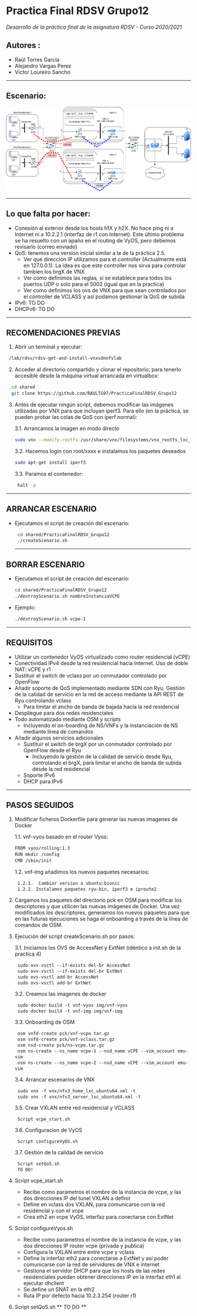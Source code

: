 # Practica Final RDSV Grupo12
*Desarrollo de la práctica final de la asignatura RDSV - Curso 2020/2021*
## Autores :
- Raúl Torres García
- Alejandro Vargas Perez
- Victor Loureiro Sancho
------------

## Escenario:
![Escenario](https://github.com/RAULTG97/PracticaFinalRDSV_Grupo12/blob/main/PracticaFinalRDSV.png)

------------
## Lo que falta por hacer:
- Conexión al exterior desde los hosts h1X y h2X. No hace ping ni a Internet ni a 10.2.2.1 (interfaz de r1 con Internet). Este último problema se ha resuelto con un apaño en el routing de VyOS, pero debemos revisarlo (correo enviado)
- QoS: tenemos una version inicial similar a la de la práctica 2.5.
	- Ver que dirección IP utilizamos para el controller (Actualmente está en 127.0.0.1). La idea es que este controller nos sirva para controlar tambien los brgX de VNX
	- Ver como definimos las reglas, si se establece para todos los puertos UDP o solo para el 5002 (igual que en la practica)
	- Ver como definimos los ovs de VNX para que sean controlados por el controller de VCLASS y asi podamos gestionar la QoS de subida
- IPv6: TO DO
- DHCPv6: TO DO

------------
## RECOMENDACIONES PREVIAS
1. Abrir un terminal y ejecutar:
  ```sh
   /lab/rdsv/rdsv-get-and-install-vnxsdnnfvlab
  ```
2. Acceder al directorio compartido y clonar el repositorio, para tenerlo accesible desde la máquina virtual arrancada en virtualbox:
  ```sh
    cd shared
	git clone https://github.com/RAULTG97/PracticaFinalRDSV_Grupo12
  ```
3. Antes de ejecutar ningún script, debemos modificar las imágenes utilizadas por VNX para que incluyan iperf3. Para ello (en la práctica, se pueden probar las colas de QoS con iperf normal):

	3.1. Arrancamos la imagen en modo directo
	  ```sh
   sudo vnx --modify-rootfs /usr/share/vnx/filesystems/vnx_rootfs_lxc_ubuntu64-18.04-v025-vnxlab/
  	```
	3.2. Hacemos login con root/xxxx e instalamos los paquetes deseados
	 ```sh
   sudo apt-get install iperf3
	  ```
	3.3. Paramos el contenedor:
	  ```sh
	   halt -p
 	 ```
------------
## ARRANCAR ESCENARIO
- Ejecutamos el script de creación del escenario:
	 ```sh
	  cd shared/PracticaFinalRDSV_Grupo12
	  ./createScenario.sh
	```

  ------------
## BORRAR ESCENARIO
- Ejecutamos el script de creación del escenario:
  ```sh
  cd shared/PracticaFinalRDSV_Grupo12
  ./destroyScenario.sh nombreInstanciaVCPE
  ```
- Ejemplo:
  ```sh
  ./destroyScenario.sh vcpe-1
  ```

------------
## REQUISITOS
- Utilizar un contenedor VyOS virtualizado como router residencial (vCPE)
- Conectividad IPv4 desde la red residencial hacia Internet. Uso de doble NAT: vCPE y r1 
- Sustituir el switch de vclass por un conmutador controlado por OpenFlow
- Añadir soporte de QoS implementado mediante SDN con Ryu. Gestión de la calidad de servicio en la red de acceso mediante la API REST de Ryu controlando vclass 
	- Para limitar el ancho de banda de bajada hacia la red residencial 
- Despliegue para dos redes residenciales
- Todo automatizado mediante OSM y scripts 
	- Incluyendo el on-boarding de NS/VNFs y la instanciación de NS mediante línea de comandos
- Añadir algunos servicios adicionales
	- Sustituir el switch de brgX por un conmutador controlado por OpenFlow desde el Ryu 
		- Incluyendo la gestión de la calidad de servicio desde Ryu, controlando el brgX, para limitar el ancho de banda de subida desde la red residencial
	- Soporte IPv6
	- DHCP para IPv6


------------
## PASOS SEGUIDOS

1. Modificar ficheros Dockerfile para generar las nuevas imagenes de Docker

	1.1. vnf-vyos basado en el router Vyos:
	
	```sh
	FROM vyos/rolling:1.3 
	RUN mkdir /config 
	CMD /sbin/init
	```
	
	1.2. vnf-img añadimos los nuevos paquetes necesarios:
	
		1.2.1.  Cambiar version a ubuntu:bionic
		1.2.2. Instalamos paquetes ryu-bin, iperf3 e iproute2

2. Cargamos los paquetes del directorio pck en OSM para modificar los descriptores y que utilicen las nuevas imágenes de Docker. Una vez modificados los descriptores, generamos los nuevos paquetes para que en las futuras ejecuciones se haga el onboarding a través de la línea de comandos de OSM.

3. Ejecución del script createScenario.sh por pasos:

	3.1. Iniciamos los OVS de AccessNet y ExtNet (idéntico a init.sh de la practica 4)
	
		sudo ovs-vsctl --if-exists del-br AccessNet
		sudo ovs-vsctl --if-exists del-br ExtNet
		sudo ovs-vsctl add-br AccessNet
		sudo ovs-vsctl add-br ExtNet
		
	3.2. Creamos las imagenes de docker
	
		sudo docker build -t vnf-vyos img/vnf-vyos
		sudo docker build -t vnf-img img/vnf-img
		
	3.3. Onboarding de OSM
	
		osm vnfd-create pck/vnf-vcpe.tar.gz
		osm vnfd-create pck/vnf-vclass.tar.gz
		osm nsd-create pck/ns-vcpe.tar.gz
		osm ns-create --ns_name vcpe-1 --nsd_name vCPE --vim_account emu-vim
		osm ns-create --ns_name vcpe-2 --nsd_name vCPE --vim_account emu-vim
		
	3.4. Arrancar escenarios de VNX
	
		sudo vnx -f vnx/nfv3_home_lxc_ubuntu64.xml -t
		sudo vnx -f vnx/nfv3_server_lxc_ubuntu64.xml -t
		
	3.5. Crear VXLAN entre red residencial y VCLASS
	
		Script vcpe_start.sh
		
	3.6. Configuracion de VyOS
	
		Script configureVyOS.sh
		
	3.7. Gestion de la calidad de servicio
	
		Script setQoS.sh
		TO DO!

4. Script vcpe_start.sh

	- Recibe como parametros el nombre de la instancia de vcpe, y las dos direcciones IP del tunel VXLAN a definir
	- Define en vclass dos VXLAN, para comunicarse con la red residencial y con el vcpe
	- Crea eth2 en vcpe VyOS, interfaz para conectarse con ExtNet

5. Script configureVyos.sh

	- Recibe como parametros el nombre de la instancia de vcpe, y las dos direcciones IP router vcpe (privada y publica)
	- Configura la VXLAN entre entre vcpe y vclass
	- Define la interfaz eth2 para conectarse a ExtNet y así poder comunicarse con la red de servidores de VNX e internet
	- Gestiona el servidor DHCP para que los hosts de las redes residenciales puedan obtener direcciones IP en la interfaz eth1 al ejecutar dhclient
	- Se define un SNAT en la eth2
	- Ruta IP por defecto hacia 10.2.3.254 (router r1)

6. Script setQoS.sh
**	TO DO
**
